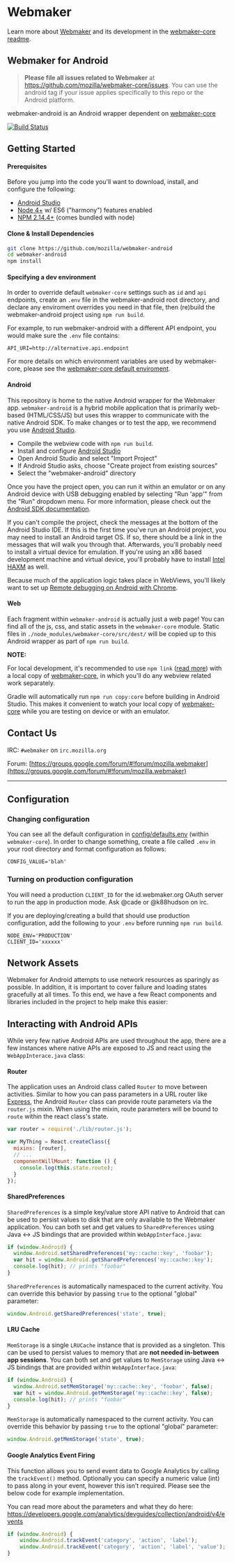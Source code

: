 # Webmaker

Learn more about [Webmaker](https://webmaker.org/) and its development in the [webmaker-core readme](https://github.com/mozilla/webmaker-core/blob/develop/README.md). 

## Webmaker for Android

> **Please file all issues related to Webmaker** at https://github.com/mozilla/webmaker-core/issues. You can use the android tag if your issue applies specifically to this repo or the Android platform.

webmaker-android is an Android wrapper dependent on [webmaker-core](https://github.com/mozilla/webmaker-core/)

[![Build Status](https://travis-ci.org/mozilla/webmaker-android.svg?branch=develop)](https://travis-ci.org/mozilla/webmaker-android)

## Getting Started

#### Prerequisites
Before you jump into the code you'll want to download, install, and configure the following:

- [Android Studio](http://developer.android.com/sdk)
- [Node 4+](https://nodejs.org/) w/ ES6 ("harmony") features enabled
- [NPM 2.14.4+](https://www.npmjs.com/) (comes bundled with node)

#### Clone & Install Dependencies
```bash
git clone https://github.com/mozilla/webmaker-android
cd webmaker-android
npm install
```

#### Specifying a dev environment

In order to override default `webmaker-core` settings such as `id` and `api` endpoints, create an `.env` file in the webmaker-android root directory, and declare any enviroment overrides you need in that file, then (re)build the webmaker-android project using `npm run build`.

For example, to run webmaker-android with a different API endpoint, you would make sure the `.env` file contains:
```
API_URI=http://alternative.api.endpoint
```

For more details on which environment variables are used by webmaker-core, please see the [webmaker-core default enviroment](https://github.com/mozilla/webmaker-core/blob/develop/config/defaults.env).

#### Android

This repository is home to the native Android wrapper for the Webmaker app. `webmaker-android` is a hybrid mobile application that is primarily web-based (HTML/CSS/JS) but uses this wrapper to communicate with the native Android SDK. To make changes or to test the app, we recommend you use [Android Studio](http://developer.android.com/sdk/index.html).

- Compile the webview code with `npm run build`.
- Install and configure [Android Studio](http://developer.android.com/sdk)
- Open Android Studio and select "Import Project"
- If Android Studio asks, choose "Create project from existing sources"
- Select the "webmaker-android" directory

Once you have the project open, you can run it within an emulator or on any Android device with USB debugging enabled by selecting "Run 'app'" from the "Run" dropdown menu. For more information, please check out the [Android SDK documentation](http://developer.android.com/training/index.html).

If you can't compile the project, check the messages at the bottom of the Android Studio IDE. If this is the first time you've run an Android project, you may need to install an Android target OS. If so, there should be a link in the messages that will walk you through that. Afterwards, you'll probably need to install a virtual device for emulation. If you're using an x86 based development machine and virtual device, you'll probably have to install [Intel HAXM](https://software.intel.com/en-us/android/articles/intel-hardware-accelerated-execution-manager) as well.

Because much of the application logic takes place in WebViews, you'll likely want to set up [Remote debugging on Android with Chrome](https://developer.chrome.com/devtools/docs/remote-debugging).

#### Web
Each fragment within `webmaker-android` is actually just a web page! You can find all of the js, css, and static assets in the `webmaker-core` module. Static files in `./node_modules/webmaker-core/src/dest/` will be copied up to this Android wrapper as part of `npm run build`.

**NOTE:**

For local development, it's recommended to use `npm link` ([read more](https://docs.npmjs.com/cli/link)) with a local copy of [webmaker-core](https://github.com/mozilla/webmaker-core), in which you'll do any webview related work separately.

Gradle will automatically run `npm run copy:core` before building in Android Studio. This makes it convenient to watch your local copy of [webmaker-core](https://github.com/mozilla/webmaker-core) while you are testing on device or with an emulator.

## Contact Us
IRC: `#webmaker` on `irc.mozilla.org`

Forum: [https://groups.google.com/forum/#!forum/mozilla.webmaker](https://groups.google.com/forum/#!forum/mozilla.webmaker)

---

## Configuration

### Changing configuration

You can see all the default configuration in [config/defaults.env](https://github.com/mozilla/webmaker-core/blob/develop/config/defaults.env) (within `webmaker-core`). In order to change something, create a file called `.env` in your root directory and format configuration as follows:

```
CONFIG_VALUE='blah'

```

### Turning on production configuration

You will need a production `CLIENT_ID` for the id.webmaker.org OAuth server to run the app in production mode. Ask @cade or @k88hudson on irc.

If you are deploying/creating a build that should use production configuration, add the following to your `.env` before running `npm run build`.

```
NODE_ENV='PRODUCTION'
CLIENT_ID='xxxxxx'
```

## Network Assets

Webmaker for Android attempts to use network resources as sparingly as possible. In addition, it is important to cover failure and loading states gracefully at all times. To this end, we have a few React components and libraries included in the project to help make this easier:



## Interacting with Android APIs

While very few native Android APIs are used throughout the app, there are a few instances where native APIs are exposed to JS and react using the `WebAppInterace.java` class:

#### Router
The application uses an Android class called `Router` to move between activities. Similar to how you can pass parameters in a URL router like [Express](http://expressjs.com/), the Android `Router` class can provide route parameters via the `router.js` mixin. When using the mixin, route parameters will be bound to `route` within the react class's state.
```js
var router = require('./lib/router.js');

var MyThing = React.createClass({
  mixins: [router],
  // ...
  componentWillMount: function () {
    console.log(this.state.route);
  }
});
```

#### SharedPreferences
`SharedPreferences` is a simple key/value store API native to Android that can be used to persist values to disk that are only available to the Webmaker application. You can both set and get values to `SharedPreferences` using Java <-> JS bindings that are provided within `WebAppInterface.java`:
```js
if (window.Android) {
  window.Android.setSharedPreferences('my::cache::key', 'foobar');
  var hit = window.Android.getSharedPreferences('my::cache::key');
  console.log(hit); // prints "foobar"
}
```

`SharedPreferences` is automatically namespaced to the current activity. You can override this behavior by passing `true` to the optional "global" parameter:
```js
window.Android.getSharedPreferences('state', true);
```

#### LRU Cache
`MemStorage` is a single `LRUCache` instance that is provided as a singleton. This can be used to persist values to memory that are **not needed in-between app sessions**. You can both set and get values to `MemStorage` using Java <-> JS bindings that are provided within `WebAppInterface.java`:
```js
if (window.Android) {
  window.Android.setMemStorage('my::cache::key', 'foobar', false);
  var hit = window.Android.getMemStorage('my::cache::key', false);
  console.log(hit); // prints "foobar"
}
```

`MemStorage` is automatically namespaced to the current activity. You can override this behavior by passing `true` to the optional "global" parameter:
```js
window.Android.getMemStorage('state', true);
```

#### Google Analytics Event Firing

This function allows you to send event data to Google Analytics by calling the ```trackEvent()``` method. Optionally you can specify a numeric value (int) to pass along in your event, however this isn't required. Please see the below code for example implementation.

You can read more about the parameters and what they do here: https://developers.google.com/analytics/devguides/collection/android/v4/events

```js
if (window.Android) {
    window.Android.trackEvent('category', 'action', 'label');
    window.Android.trackEvent('category', 'action', 'label', 'value'); // optional value
}
```
